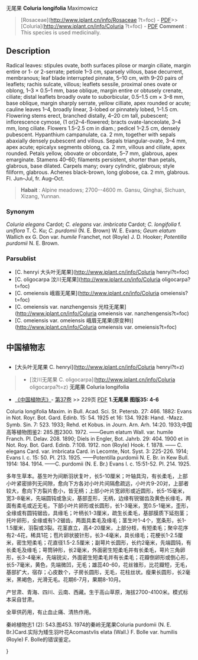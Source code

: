 无尾果 **Coluria longifolia** Maximowicz

> [Rosaceae](http://www.iplant.cn/info/Rosaceae ?t=foc) - [PDF](http://iplant.cn/foc/pdf/Rosaceae.pdf)>>[Coluria](http://www.iplant.cn/info/Coluria ?t=foc) - [PDF](http://www.iplant.cn/foc/pdf/Coluria.pdf)
> **Comment** : 
> This species is used medicinally.

## Description

Radical leaves: stipules ovate, both surfaces pilose or margin ciliate, margin entire or 1- or 2-serrate; petiole 1–3 cm, sparsely villous, base decurrent, membranous; leaf blade interrupted pinnate, 5–10 cm, with 9–20 pairs of leaflets; rachis sulcate, villous; leaflets sessile, proximal ones ovate or oblong, 1–3 × 0.5–1 mm, base oblique, margin entire or obtusely crenate, ciliate; distal leaflets broadly ovate to suborbicular, 0.5–1.5 cm × 3–8 mm, base oblique, margin sharply serrate, yellow cilliate, apex rounded or acute; cauline leaves 1–4, broadly linear, 3-lobed or pinnately lobed, 1–1.5 cm. Flowering stems erect, branched distally, 4–20 cm tall, pubescent; inflorescence cymose, (1 or)2–4-flowered; bracts ovate-lanceolate, 3–4 mm, long ciliate. Flowers 1.5–2.5 cm in diam.; pedicel 1–2.5 cm, densely pubescent. Hypanthium campanulate, ca. 2 mm, together with sepals abaxially densely pubescent and villous. Sepals triangular-ovate, 3–4 mm, apex acute; epicalyx segments oblong, ca. 2 mm, villous and ciliate, apex rounded. Petals yellow, obovate or obcordate, 5–7 mm, glabrous, apex emarginate. Stamens 40–60; filaments persistent, shorter than petals, glabrous, base dilated. Carpels many; ovary cylindric, glabrous; style filiform, glabrous. Achenes black-brown, long globose, ca. 2 mm, glabrous. Fl. Jun–Jul, fr. Aug–Oct.
> **Habait** : 
> Alpine meadows; 2700--4600 m. Gansu, Qinghai, Sichuan, Xizang, Yunnan.

### Synonym
*Coluria elegans* Cardot; *C. elegans* var. *imbricata* Cardot; *C. longifolia* f. *uniflora* T. C. Ku; *C. purdomii* (N. E. Brown) W. E. Evans; *Geum elatum* Wallich ex G. Don var. *humile* Franchet, not (Royle) J. D. Hooker; *Potentilla purdomii* N. E. Brown.

### Parsublist

* [C.  henryi  大头叶无尾果](http://www.iplant.cn/info/Coluria henryi?t=foc)
* [C.  oligocarpa  汶川无尾果](http://www.iplant.cn/info/Coluria oligocarpa?t=foc)
* [C.  omeiensis  峨眉无尾果](http://www.iplant.cn/info/Coluria omeiensis?t=foc)
* [C.  omeiensis var. nanzhengensis  光柱无尾果](http://www.iplant.cn/info/Coluria omeiensis var. nanzhengensis?t=foc)
* [C.  omeiensis var. omeiensis  峨眉无尾果(原变种)](http://www.iplant.cn/info/Coluria omeiensis var. omeiensis?t=foc)

## 中国植物志
## 
* [大头叶无尾果  C.  henryi](http://www.iplant.cn/info/Coluria henryi?t=z)
> * [汶川无尾果  C.  oligocarpa](http://www.iplant.cn/info/Coluria oligocarpa?t=z)
**无尾果 Coluria longifolia**

* [《中国植物志》](http://www.iplant.cn/frps)- [第37卷](http://www.iplant.cn/frps/vol/37) >> 229页 [PDF](http://www.iplant.cn/frps/pdf/37/229.PDF)
**1.无尾果 图版35: 4-6**

Coluria longifolia Maxim. in Bull. Acad. Sci. St. Petersb. 27: 466. 1882: Evans in Not. Royr. Bot. Gard. Edinb. 15: 54. 1925 et 16: 134. 1928: Hand. -Mazz. Symb. Sin. 7: 523. 1933; Rehd. et Kobus. in Journ. Arn. Arh. 14:20. 1933;中国高等植物图鉴2: 285.图2300. 1972. ——Geum elatum Wall. var. humile Franch. Pl. Delav. 208. 1890; Diels in Engler, Bot. Jahrb. 29: 404. 1900 et in Not. Roy. Bot. Gard. Edinb. 7:108. 1912. non (Royle) Hook. f. 1878. —— C. elegans Card. var. imbricata Card. in Lecomte, Not. Syst. 3: 225-226. 1914; Evans l. c. 15: 50. Pl. 213. 1925. ——Potentilla purdomii N. E. Br. in Kew Bull. 1914: 184. 1914. ——C. purdomii (N. E. Br.) Evans l. c. 15:51-52. Pl. 214. 1925.

多年生草本。基生叶为间断羽状复叶，长5-10厘米；叶轴具沟，有长柔毛，上部小叶紧密排列无间隙，愈向下方各对小叶片间隔愈疏远，小叶片9-20对，上部者较大，愈向下方裂片愈小，皆无柄；上部小叶片宽卵形或近圆形，长5-15毫米，宽3-8毫米，先端圆钝或急尖，基部歪形，无柄，边缘有锐锯齿及黄色长缘毛，两面有柔毛或近无毛，下部小叶片卵形或长圆形，长1-3毫米，宽0.5-1毫米，歪形，全缘或有圆钝锯齿，具缘毛；叶柄长1-3厘米，疏生长柔毛，基部膜质下延抱茎；托叶卵形，全缘或有1-2锯齿，两面具柔毛及缘毛；茎生叶1-4个，宽条形，长1-1.5厘米，羽裂或3裂。花茎直立，高4-20厘米，上部分枝，有短柔毛；聚伞花序有2-4花，稀具1花；苞片卵状披针形，长3-4毫米，具长缘毛；花梗长1-2.5厘米，密生短柔毛；花直径1.5-2.5厘米；副萼片长圆形，长约2毫米，先端圆钝，有长柔毛及缘毛；萼筒钟形，长2毫米，外面密生短柔毛并有长柔毛，萼片三角卵形，长3-4毫米，先端锐尖，外面密生短柔毛并有长柔毛；花瓣倒卵形或倒心形，长5-7毫米，黄色，先端微凹，无毛；雄蕊40-60，花丝锥形，比花瓣短，无毛，基部扩大，宿存；心皮数个，子房长圆形，无毛，花柱丝状。瘦果长圆形，长2毫米，黑褐色，光滑无毛。花期6-7月，果期8-10月。

产甘肃、青海、四川、云南、西藏。生于高山草原，海拔2700-4100米。模式标本采自甘肃。

全草供药用，有止血止痛、清热作用。

秦岭植物志1 (2): 543.图453. 1974的秦岭无尾果Coluria purdomii (N. E. Br.)Card.实际为矮生羽叶花Acomastvlis elata (Wall.) F. Bolle var. humilis (Royle) F. Bolle的错误鉴定。

}